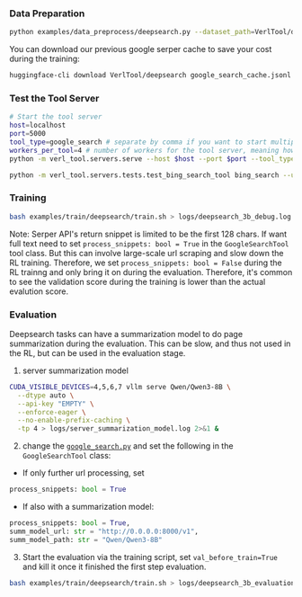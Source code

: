 ### Data Preparation
```bash
python examples/data_preprocess/deepsearch.py --dataset_path=VerlTool/deepsearch
```

You can download our previous google serper cache to save your cost during the training:
```bash
huggingface-cli download VerlTool/deepsearch google_search_cache.jsonl --local-dir ~/.verl_cache --repo-type dataset
```

### Test the Tool Server
```bash
# Start the tool server
host=localhost
port=5000
tool_type=google_search # separate by comma if you want to start multiple tool servers
workers_per_tool=4 # number of workers for the tool server, meaning how many threads will be used to handle a single tool request with multiple trajectories
python -m verl_tool.servers.serve --host $host --port $port --tool_type $tool_type --workers_per_tool $workers_per_tool & # run in background
```
```bash
python -m verl_tool.servers.tests.test_bing_search_tool bing_search --url=http://localhost:5000/get_observation
```
### Training
```bash
bash examples/train/deepsearch/train.sh > logs/deepsearch_3b_debug.log 2>&1 &
```

Note: Serper API's return snippet is limited to be the first 128 chars. If want full text need to set `process_snippets: bool = True` in the `GoogleSearchTool` tool class. But this can involve large-scale url scraping and slow down the RL training. Therefore, we set `process_snippets: bool = False` during the RL trainng and only bring it on during the evaluation. Therefore, it's common to see the validation score during the training is lower than the actual evalution score.

### Evaluation
Deepsearch tasks can have a summarization model to do page summarization during the evaluation. This can be slow, and thus not used in the RL, but can be used in the evaluation stage.

1. server summarization model
```bash
CUDA_VISIBLE_DEVICES=4,5,6,7 vllm serve Qwen/Qwen3-8B \
  --dtype auto \
  --api-key "EMPTY" \
  --enforce-eager \
  --no-enable-prefix-caching \
  -tp 4 > logs/server_summarization_model.log 2>&1 &
```

2. change the [`google_search.py`](../../../verl_tool/servers/tools/google_search.py) and set the following in the `GoogleSearchTool` class:

- If only further url processing, set 
```python
process_snippets: bool = True
```
- If also with a summarization model:
```python
process_snippets: bool = True,
summ_model_url: str = "http://0.0.0.0:8000/v1",
summ_model_path: str = "Qwen/Qwen3-8B"
```
3. Start the evaluation via the training script, set `val_before_train=True` and kill it once it finished the first step evaluation.
```bash
bash examples/train/deepsearch/train.sh > logs/deepsearch_3b_evaluation.log 2>&1 &
```



